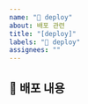 ```yaml
---
name: "🚀 deploy"
about: 배포 관련
title: "[deploy]"
labels: "🚀 deploy"
assignees: ""
---
```


## 🚀 배포 내용
